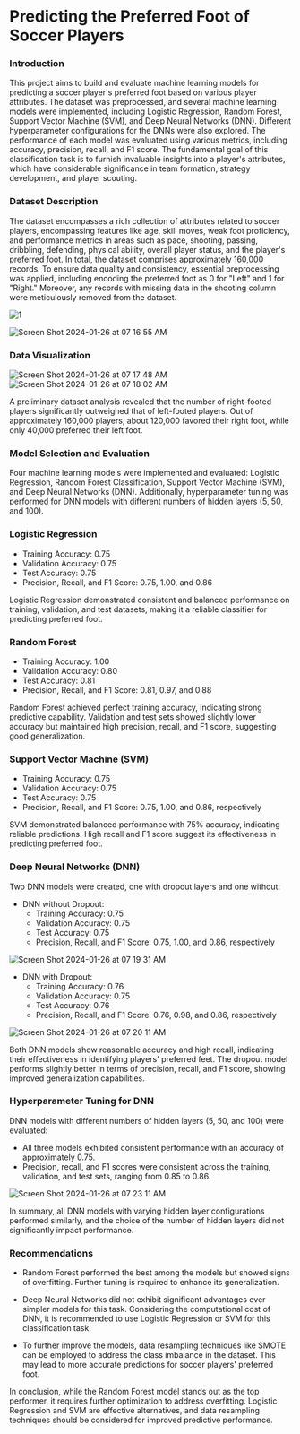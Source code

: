 # Predicting the Preferred Foot of Soccer Players

### Introduction

This project aims to build and evaluate machine learning models for predicting a soccer player's preferred
foot based on various player attributes. The dataset was preprocessed, and several machine learning models
were implemented, including Logistic Regression, Random Forest, Support Vector Machine (SVM), and
Deep Neural Networks (DNN). Different hyperparameter configurations for the DNNs were also explored.
The performance of each model was evaluated using various metrics, including accuracy, precision, recall,
and F1 score. The fundamental goal of this classification task is to furnish invaluable insights into a player's
attributes, which have considerable significance in team formation, strategy development, and player
scouting.

### Dataset Description

The dataset encompasses a rich collection of attributes related to soccer players, encompassing features
like age, skill moves, weak foot proficiency, and performance metrics in areas such as pace, shooting,
passing, dribbling, defending, physical ability, overall player status, and the player's preferred foot. In total,
the dataset comprises approximately 160,000 records. To ensure data quality and consistency, essential
preprocessing was applied, including encoding the preferred foot as 0 for "Left" and 1 for "Right." Moreover,
any records with missing data in the shooting column were meticulously removed from the dataset.

![1](https://github.com/amido84/Deep-Learning/assets/71293836/26c2f7c3-d770-43e2-a56d-895bb90fa272)

![Screen Shot 2024-01-26 at 07 16 55 AM](https://github.com/amido84/Deep-Learning/assets/71293836/19f64650-1043-471d-aa55-10d8bd59a6db)




### Data Visualization
![Screen Shot 2024-01-26 at 07 17 48 AM](https://github.com/amido84/Deep-Learning/assets/71293836/23f6bd64-a274-4a18-aefe-0f0557c0fff1)
![Screen Shot 2024-01-26 at 07 18 02 AM](https://github.com/amido84/Deep-Learning/assets/71293836/4e01edb6-a456-4448-af97-71034da50f6d)



A preliminary dataset analysis revealed that the number of right-footed players significantly outweighed that of left-footed players. Out of approximately 160,000 players, about 120,000 favored their right foot, while only 40,000 preferred their left foot.

### Model Selection and Evaluation

Four machine learning models were implemented and evaluated: Logistic Regression, Random Forest Classification, Support Vector Machine (SVM), and Deep Neural Networks (DNN). Additionally, hyperparameter tuning was performed for DNN models with different numbers of hidden layers (5, 50, and 100).

### Logistic Regression

-	Training Accuracy: 0.75
-	Validation Accuracy: 0.75
-	Test Accuracy: 0.75
-	Precision, Recall, and F1 Score: 0.75, 1.00, and 0.86

Logistic Regression demonstrated consistent and balanced performance on training, validation, and test datasets, making it a reliable classifier for predicting preferred foot.

### Random Forest

- Training Accuracy: 1.00
- Validation Accuracy: 0.80
- Test Accuracy: 0.81
- Precision, Recall, and F1 Score: 0.81, 0.97, and 0.88

Random Forest achieved perfect training accuracy, indicating strong predictive capability. Validation and test sets showed slightly lower accuracy but maintained high precision, recall, and F1 score, suggesting good generalization.


### Support Vector Machine (SVM)

- Training Accuracy: 0.75
- Validation Accuracy: 0.75
- Test Accuracy: 0.75
- Precision, Recall, and F1 Score: 0.75, 1.00, and 0.86, respectively

SVM demonstrated balanced performance with 75% accuracy, indicating reliable predictions. High recall and F1 score suggest its effectiveness in predicting preferred foot.

### Deep Neural Networks (DNN)

Two DNN models were created, one with dropout layers and one without:

* DNN without Dropout:
  - Training Accuracy: 0.75
  - Validation Accuracy: 0.75
  - Test Accuracy: 0.75
  - Precision, Recall, and F1 Score: 0.75, 1.00, and 0.86, respectively
    
![Screen Shot 2024-01-26 at 07 19 31 AM](https://github.com/amido84/Deep-Learning/assets/71293836/87e936d4-00ec-407c-a71f-476f8d576443)

* DNN with Dropout:
   - Training Accuracy: 0.76
   - Validation Accuracy: 0.75
   - Test Accuracy: 0.76
   - Precision, Recall, and F1 Score: 0.76, 0.98, and 0.86, respectively
    
![Screen Shot 2024-01-26 at 07 20 11 AM](https://github.com/amido84/Deep-Learning/assets/71293836/45ca9692-b6de-4a6c-95a3-6055ca3c3e03)

Both DNN models show reasonable accuracy and high recall, indicating their effectiveness in identifying players' preferred feet. The dropout model performs slightly better in terms of precision, recall, and F1 score, showing improved generalization capabilities.


### Hyperparameter Tuning for DNN

DNN models with different numbers of hidden layers (5, 50, and 100) were evaluated:

*	All three models exhibited consistent performance with an accuracy of approximately 0.75.
*	Precision, recall, and F1 scores were consistent across the training, validation, and test sets, ranging from 0.85 to 0.86.
	
![Screen Shot 2024-01-26 at 07 23 11 AM](https://github.com/amido84/Deep-Learning/assets/71293836/056df3d2-93c3-44fe-b907-0c366e8579d1)

In summary, all DNN models with varying hidden layer configurations performed similarly, and the choice of the number of hidden layers did not significantly impact performance.



### Recommendations

-	Random Forest performed the best among the models but showed signs of overfitting. Further tuning is required to enhance its generalization.

-	Deep Neural Networks did not exhibit significant advantages over simpler models for this task. Considering the computational cost of DNN, it is recommended to use Logistic Regression or SVM for this classification task.

-	To further improve the models, data resampling techniques like SMOTE can be employed to address the class imbalance in the dataset. This may lead to more accurate predictions for soccer players' preferred foot.

 In conclusion, while the Random Forest model stands out as the top performer, it requires further optimization to address overfitting. Logistic Regression and SVM are effective alternatives, and data resampling techniques should be considered for improved predictive performance.



